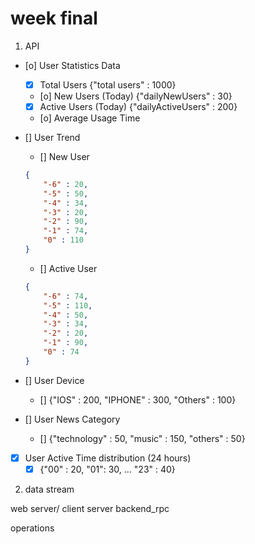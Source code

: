 # week final
1. API
- [o] User Statistics Data
    - [x] Total Users {"total users" : 1000}
    - [o] New Users (Today) {"dailyNewUsers" : 30}
    - [x] Active Users (Today) {"dailyActiveUsers" : 200}
    - [o] Average Usage Time

- [] User Trend
    - [] New User 
    ```json
    { 
        "-6" : 20,
        "-5" : 50,
        "-4" : 34,
        "-3" : 20, 
        "-2" : 90,
        "-1" : 74,
        "0" : 110
    }
    ```
    - [] Active User
    ```json
    { 
        "-6" : 74,
        "-5" : 110,
        "-4" : 50,
        "-3" : 34, 
        "-2" : 20,
        "-1" : 90,
        "0" : 74
    }
    ```

- [] User Device
    - [] {"IOS" : 200, "IPHONE" : 300, "Others" : 100}

- [] User News Category
    - [] {"technology" : 50, "music" : 150, "others" : 50}

- [x] User Active Time distribution (24 hours)
    - [x] {"00" : 20, "01": 30, ... "23" : 40}

2. data stream

web server/ client
            server
backend_rpc

operations



